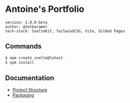 # Antoine's Portfolio

    version: 2.0.0-beta
    author: @notkaramel
    tech-stack: SvelteKit, TailwindCSS, Vite, GitHub Pages

## Commands

```bash
$ npm create svelte@latest .
$ npm install
```

## Documentation
- [Project Structure](https://kit.svelte.dev/docs/project-structure)
- [Packaging](https://kit.svelte.dev/docs/packaging)

